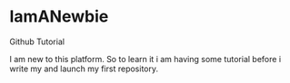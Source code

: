 # IamANewbie
Github Tutorial

I am new to this platform. So to learn it i am having some tutorial before i write my and launch my first repository.
